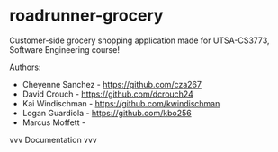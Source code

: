 # roadrunner-grocery
Customer-side grocery shopping application made for UTSA-CS3773, Software Engineering course!

Authors:
- Cheyenne Sanchez - https://github.com/cza267
- David Crouch - https://github.com/dcrouch24
- Kai Windischman - https://github.com/kwindischman 
- Logan Guardiola - https://github.com/kbo256
- Marcus Moffett - 
  
vvv Documentation vvv
